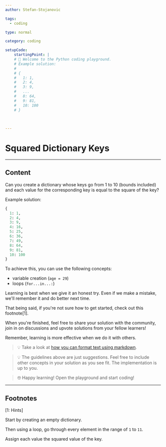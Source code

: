 ```yaml
---
author: Stefan-Stojanovic

tags:
  - coding

type: normal

category: coding

setupCode:
	startingPoint: |
  	# 👋 Welcome to the Python coding playground. 
  	# Example solution:
    #
    # {
    #   1: 1, 
    #   2: 4, 
    #   3: 9, 
    #   ... 
    #   8: 64, 
    #   9: 81, 
    #   10: 100
    # }
  	
    
    
---
```


# Squared Dictionary Keys

---

## Content

Can you create a dictionary whose keys go from 1 to 10 (bounds included) and each value for the corresponding key is equal to the square of the key?

Example solution:
```python
{
  1: 1, 
  2: 4, 
  3: 9, 
  4: 16, 
  5: 25, 
  6: 36, 
  7: 49, 
  8: 64, 
  9: 81, 
  10: 100
}
```

To achieve this, you can use the following concepts:
- variable creation (`age = 29`)
- loops (`for...in...:`)

Learning is best when we give it an honest try. Even if we make a mistake, we'll remember it and do better next time.

That being said, if you're not sure how to get started, check out this footnote[1]. 

When you're finished, feel free to share your solution with the community, join in on discussions and upvote solutions from your fellow learners!

Remember, learning is more effective when we do it with others.

> 💡 Take a look at [how you can format text using markdown](https://www.enki.com/glossary/general/markdown-formatting).

> 💡 The guidelines above are just suggestions. Feel free to include other concepts in your solution as you see fit. The implementation is up to you.

> 🤓 Happy learning! Open the playground and start coding!

---

## Footnotes

[1: Hints]

Start by creating an empty dictionary.

Then using a loop, go through every element in the range of `1` to `11`.

Assign each value the squared value of the key.
